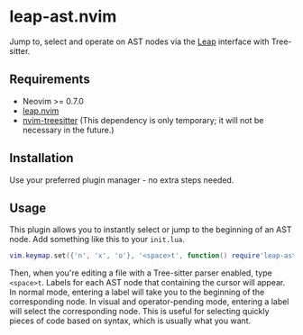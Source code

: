 # leap-ast.nvim

Jump to, select and operate on AST nodes via the
[Leap](https://github.com/ggandor/leap.nvim) interface with Tree-sitter.

## Requirements

* Neovim >= 0.7.0
* [leap.nvim](https://github.com/ggandor/leap.nvim)
* [nvim-treesitter](https://github.com/nvim-treesitter/nvim-treesitter) (This
  dependency is only temporary; it will not be necessary in the future.)

## Installation

Use your preferred plugin manager - no extra steps needed.

## Usage

This plugin allows you to instantly select or jump to the beginning of an AST node. Add something like this to your `init.lua`.

```lua
vim.keymap.set({'n', 'x', 'o'}, '<space>t', function() require'leap-ast'.leap() end, {})
```

Then, when you're editing a file with a Tree-sitter parser enabled, type `<space>t`. Labels for each AST node that containing the cursor will appear. In normal mode, entering a label will take you to the beginning of the corresponding node. In visual and operator-pending mode, entering a label will select the corresponding node. This is useful for selecting quickly pieces of code based on syntax, which is usually what you want.
